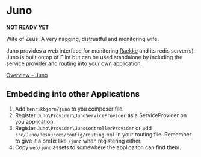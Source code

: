 Juno
====

__NOT READY YET__

Wife of Zeus. A very nagging, distrustful and monitoring wife.

Juno provides a web interface for monitoring [Raekke](http://github.com/henrikbjorn/Raekke) and its redis server(s).
Juno is built ontop of Flint but can be used standalone by including the service provider and routing into your own application.

[Overview - Juno](http://i.imgur.com/oZFzfKq)

Embedding into other Applications
---------------------------------

1. Add `henrikbjorn/juno` to you composer file.
2. Register `Juno\Provider\JunoServiceProvider` as a ServiceProvider on you application.
3. Register `Juno\Provider\JunoControllerProvider` or add `src/Juno/Resources/config/routing.xml` in your routing file. Remember
   to give it a prefix like `/juno` when registering either.
4. Copy `web/juno` assets to somewhere the applicaiton can find them.
